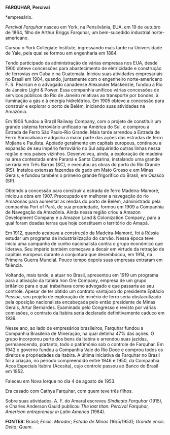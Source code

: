 **FARQUHAR, Percival**

\*empresário.

*Percival Farquhar* nasceu em York, na Pensilvânia, EUA, em 19 de
outubro de 1864, filho de Arthur Briggs Farquhar, um bem-sucedido
industrial norte-americano.

Cursou o York Collegiate Institute, ingressando mais tarde na
Universidade de Yale, pela qual se formou em engenharia em 1884.

Tendo participado da administração de várias empresas nos EUA, desde
1900 obteve concessões para abastecimento de eletricidade e construção
de ferrovias em Cuba e na Guatemala. Iniciou suas atividades
empresariais no Brasil em 1904, quando, juntamente com o engenheiro
norte-americano F. S. Pearson e o advogado canadense Alexander
Mackenzie, fundou a Rio de Janeiro Light & Power. Essa companhia
unificou várias concessões de serviços públicos do Rio de Janeiro
relativas ao transporte por bondes, à iluminação a gás e à energia
hidrelétrica. Em 1905 obteve a concessão para construir e explorar o
porto de Belém, iniciando suas atividades na Amazônia.

Em 1906 fundou a Brazil Railway Company, com o projeto de constituir um
grande sistema ferroviário unificado na América do Sul, e comprou a
Estrada de Ferro São Paulo-Rio Grande. Mais tarde arrendou a Estrada de
Ferro Sorocabana e adquiriu a maior parte das ações das estradas de
ferro Mojiana e Paulista. Apoiado geralmente em capitais europeus,
continuou a expansão de seu império ferroviário no Sul adquirindo outras
linhas nessa região e nos países vizinhos. Desenvolveu, ainda, a
exploração de madeira na área contestada entre Paraná e Santa Catarina,
instalando uma grande serraria em Três Barras (SC), e executou as obras
do porto do Rio Grande (RS). Instalou extensas fazendas de gado em Mato
Grosso e em Minas Gerais, e fundou também o primeiro grande frigorífico
do Brasil, em Osasco (SP).

Obtendo a concessão para construir a estrada de ferro Madeira-Mamoré,
iniciou a obra em 1907. Preocupado em melhorar a navegação do rio
Amazonas para aumentar as rendas do porto de Belém, administrado pela
companhia Port of Pará, de sua propriedade, formou em 1909 a Companhia
de Navegação da Amazônia. Ainda nessa região criou a Amazon Development
Company e a Amazon Land & Colonization Company, para a qual foram doadas
terras que hoje constituem o território do Amapá.

Em 1912, quando acabava a construção da Madeira-Mamoré, foi à Rússia
estudar um programa de industrialização do carvão. Nessa época teve
início uma campanha de cunho nacionalista contra o grupo econômico que
liderava. Seu império também começava a decair em virtude da retração de
capitais europeus durante a conjuntura que desembocou, em 1914, na
Primeira Guerra Mundial. Pouco tempo depois suas empresas entraram em
falência.

Voltando, mais tarde, a atuar no Brasil, apresentou em 1919 um programa
para a ativação da Itabira Iron Ore Company, empresa de um grupo
britânico para o qual trabalhava como advogado e que passaria ao seu
controle. Apesar de ter obtido um contrato vantajoso do presidente
Epitácio Pessoa, seu projeto de exploração de minério de ferro seria
obstaculizado pela oposição nacionalista encabeçada pelo então
presidente de Minas Gerais, Artur Bernardes. Examinado pelo Congresso e
revisto por várias comissões, o contrato da Itabira seria declarado
definitivamente caduco em 1939.

Nesse ano, ao lado de empresários brasileiros, Farquhar fundou a
Companhia Brasileira de Mineração, na qual detinha 47% das ações. O
grupo incorporou parte dos bens da Itabira e arrendou suas jazidas,
permanecendo, portanto, todo o patrimônio sob o controle de Farquhar. Em
1942 o governo fundou a Companhia Vale do Rio Doce e comprou todos os
direitos e propriedades da Itabira. A última iniciativa de Farquhar no
Brasil foi a criação, no período compreendido entre 1946 e 1950, da
Companhia Aços Especiais Itabira (Acesita), cujo controle passou ao
Banco do Brasil em 1952.

Faleceu em Nova Iorque no dia 4 de agosto de 1953.

Era casado com Cathya Farquhar, com quem teve três filhos.

Sobre suas atividades, A. F. do Amaral escreveu *Sindicato Farquhar*
(1915), e Charles Anderson Gauld publicou *The last titan: Percival
Farquhar, American entrepreneur in Latin America* (1964).

**FONTES:** Brasil; *Encic. Mirador*; *Estado de Minas* (16/5/1953);
*Grande encic. Delta*; *Quem*.
